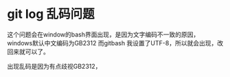# git log 乱码问题

这个问题会在window的bash界面出现，是因为文字编码不一致的原因，windows默认中文编码为GB2312 而gitbash 我设置了UTF-8，所以就会出现，改回来就可以了。

出现乱码是因为有点歧视GB2312，
